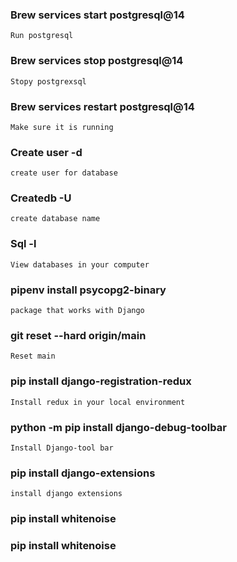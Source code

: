 ### Brew services start postgresql@14
	Run postgresql

### Brew services stop postgresql@14
	Stopy postgrexsql

### Brew services restart postgresql@14
	Make sure it is running

### Create user -d <username>
	create user for database

### Createdb -U <username> <dbname>
	create database name

### Sql -l
	View databases in your computer

###  pipenv install psycopg2-binary
	package that works with Django

### git reset --hard origin/main
	Reset main

### pip install django-registration-redux
	Install redux in your local environment

### python -m pip install django-debug-toolbar
	Install Django-tool bar

### pip install django-extensions
	install django extensions

### pip install whitenoise

### pip install whitenoise
